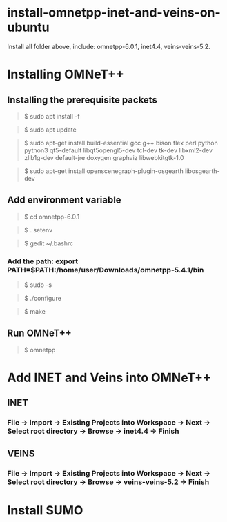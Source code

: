 # install-omnetpp-inet-and-veins-on-ubuntu
Install all folder above, include: omnetpp-6.0.1, inet4.4, veins-veins-5.2.
# Installing OMNeT++ 
## Installing the prerequisite packets
> $ sudo apt install -f

> $ sudo apt update

> $ sudo apt-get install build-essential gcc g++ bison flex perl python python3 qt5-default libqt5opengl5-dev tcl-dev tk-dev libxml2-dev zlib1g-dev default-jre doxygen graphviz libwebkitgtk-1.0

> $ sudo apt-get install openscenegraph-plugin-osgearth libosgearth-dev

## Add environment variable
> $ cd omnetpp-6.0.1

> $ . setenv 

> $ gedit ~/.bashrc

### Add the path: export PATH=$PATH:/home/user/Downloads/omnetpp-5.4.1/bin

> $ sudo -s

> $ ./configure

> $ make

## Run OMNeT++

> $ omnetpp

# Add INET and Veins into OMNeT++

## INET
### File &rarr; Import &rarr; Existing Projects into Workspace &rarr; Next &rarr; Select root directory &rarr; Browse &rarr; inet4.4 &rarr; Finish
## VEINS
### File &rarr; Import &rarr; Existing Projects into Workspace &rarr; Next &rarr; Select root directory &rarr; Browse &rarr; veins-veins-5.2 &rarr; Finish

# Install SUMO
